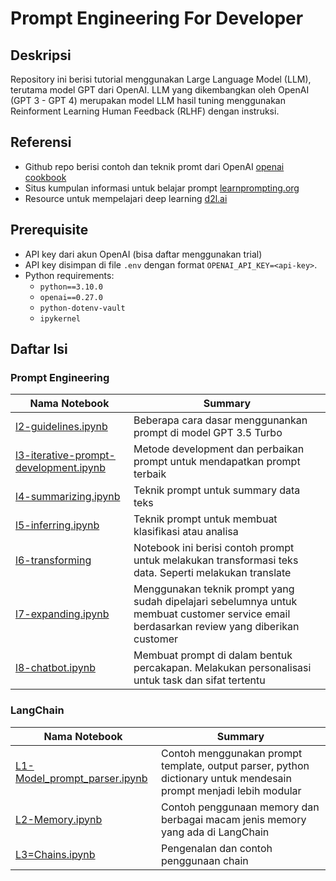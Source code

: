 # Prompt Engineering For Developer

## Deskripsi

Repository ini berisi tutorial menggunakan Large Language Model (LLM), terutama model GPT dari OpenAI. LLM yang dikembangkan oleh OpenAI (GPT 3 - GPT 4) merupakan model LLM hasil tuning menggunakan Reinforment Learning Human Feedback (RLHF) dengan instruksi.

## Referensi

- Github repo berisi contoh dan teknik promt dari OpenAI [openai cookbook](https://github.com/openai/openai-cookbook)
- Situs kumpulan informasi untuk belajar prompt [learnprompting.org](https://learnprompting.org/)
- Resource untuk mempelajari deep learning [d2l.ai](https://www.d2l.ai/)

## Prerequisite

- API key dari akun OpenAI (bisa daftar menggunakan trial)
- API key disimpan di file `.env` dengan format `OPENAI_API_KEY=<api-key>`.
- Python requirements:
  - `python==3.10.0`
  - `openai==0.27.0`
  - `python-dotenv-vault`
  - `ipykernel`

## Daftar Isi

### Prompt Engineering

| Nama Notebook | Summary |
|---------------|---------|
|[l2-guidelines.ipynb](./Prompt%20Engineering/l2-guidelines.ipynb)| Beberapa cara dasar menggunankan prompt di model GPT 3.5 Turbo |
|[l3-iterative-prompt-development.ipynb](./Prompt%20Engineering/l3-iterative-prompt-development.ipynb) | Metode development dan perbaikan prompt untuk mendapatkan prompt terbaik|
|[l4-summarizing.ipynb](./Prompt%20Engineering/l4-summarizing.ipynb) | Teknik prompt untuk summary data teks|
|[l5-inferring.ipynb](./Prompt%20Engineering/l5-inferring.ipynb) | Teknik prompt untuk membuat klasifikasi atau analisa|
| [l6-transforming](./Prompt%20Engineering/l6-transforming.ipynb) | Notebook ini berisi contoh prompt untuk melakukan transformasi teks data. Seperti melakukan translate |
| [l7-expanding.ipynb](./Prompt%20Engineering/l7-expanding.ipynb) | Menggunakan teknik prompt yang sudah dipelajari sebelumnya untuk membuat customer service email berdasarkan review yang diberikan customer |
| [l8-chatbot.ipynb](./Prompt%20Engineering/l8-chatbot.ipynb) | Membuat prompt di dalam bentuk percakapan. Melakukan personalisasi untuk task dan sifat tertentu |

### LangChain

| Nama Notebook | Summary |
|---------------|---------|
| [L1-Model_prompt_parser.ipynb](./LangChain/L1-Model_prompt_parser.ipynb) | Contoh menggunakan prompt template, output parser, python dictionary untuk mendesain prompt menjadi lebih modular |
| [L2-Memory.ipynb](./LangChain/L2-Memory.ipynb) | Contoh penggunaan memory dan berbagai macam jenis memory yang ada di LangChain |
| [L3=Chains.ipynb](/LangChain/L3-Chains.ipynb) | Pengenalan dan contoh penggunaan chain |
